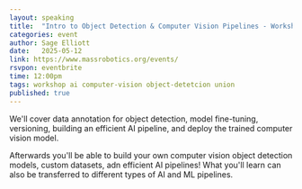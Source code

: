 ```yaml
---
layout: speaking
title:  "Intro to Object Detection & Computer Vision Pipelines - Workshop"
categories: event
author: Sage Elliott
date:   2025-05-12
link: https://www.massrobotics.org/events/
rsvpon: eventbrite
time: 12:00pm
tags: workshop ai computer-vision object-detetcion union
published: true
---
```

We'll cover data annotation for object detection, model fine-tuning, versioning, building an efficient AI pipeline, and deploy the trained computer vision model.

Afterwards you'll be able to build your own computer vision object detection models, custom datasets, adn efficient AI pipelines! What you'll learn can also be transferred to different types of AI and ML pipelines.